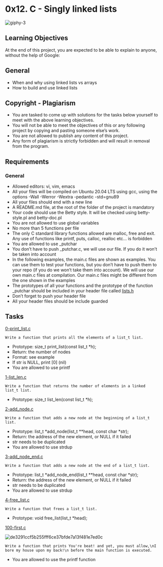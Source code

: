 # 0x12. C - Singly linked lists
![giphy-3](https://user-images.githubusercontent.com/85158665/214794846-26817fc7-40e9-4a3b-93d1-868dbadedcc1.gif)

## Learning Objectives
At the end of this project, you are expected to be able to explain to anyone, without the help of Google:

## General
* When and why using linked lists vs arrays
* How to build and use linked lists

## Copyright - Plagiarism
* You are tasked to come up with solutions for the tasks below yourself to meet with the above learning objectives.
* You will not be able to meet the objectives of this or any following project by copying and pasting someone else’s work.
* You are not allowed to publish any content of this project.
* Any form of plagiarism is strictly forbidden and will result in removal from the program.

## Requirements
### General
* Allowed editors: vi, vim, emacs
* All your files will be compiled on Ubuntu 20.04 LTS using gcc, using the options -Wall -Werror -Wextra -pedantic -std=gnu89
* All your files should end with a new line
* A README.md file, at the root of the folder of the project is mandatory
* Your code should use the Betty style. It will be checked using betty-style.pl and betty-doc.pl
* You are not allowed to use global variables
* No more than 5 functions per file
* The only C standard library functions allowed are malloc, free and exit. Any use of functions like printf, puts, calloc, realloc etc… is forbidden
* You are allowed to use _putchar
* You don’t have to push _putchar.c, we will use our file. If you do it won’t be taken into account
* In the following examples, the main.c files are shown as examples. You can use them to test your functions, but you don’t have to push them to your repo (if you do we won’t take them into account). We will use our own main.c files at compilation. Our main.c files might be different from the one shown in the examples
* The prototypes of all your functions and the prototype of the function _putchar should be included in your header file called [lists.h](./lists.h)
* Don’t forget to push your header file
* All your header files should be include guarded

## Tasks

[0-print_list.c](./0-print_list.c)
```
Write a function that prints all the elements of a list_t list.
```
* Prototype: size_t print_list(const list_t *h);
* Return: the number of nodes
* Format: see example
* If str is NULL, print [0] (nil)
* You are allowed to use printf

[1-list_len.c](./1-list_len.c)
```
Write a function that returns the number of elements in a linked list_t list.
```
* Prototype: size_t list_len(const list_t *h);

[2-add_node.c](./2-add_node.c)
```
Write a function that adds a new node at the beginning of a list_t list.
```
* Prototype: list_t *add_node(list_t **head, const char *str);
* Return: the address of the new element, or NULL if it failed
* str needs to be duplicated
* You are allowed to use strdup

[3-add_node_end.c](./3-add_node_end.c)
```
Write a function that adds a new node at the end of a list_t list.
```
* Prototype: list_t *add_node_end(list_t **head, const char *str);
* Return: the address of the new element, or NULL if it failed
* str needs to be duplicated
* You are allowed to use strdup

[4-free_list.c](./4-free_list.c)
```
Write a function that frees a list_t list.
```
* Prototype: void free_list(list_t *head);


[100-first.c](./100-first.c)

![de3291ccf5b255fff6ce37bfde7a13f481e7ed0c](https://user-images.githubusercontent.com/85158665/214846812-1b60e4c4-67c8-4557-a1a5-39c91bcc50ba.jpg)

```
Write a function that prints You're beat! and yet, you must allow,\nI bore my house upon my back!\n before the main function is executed.
```
* You are allowed to use the printf function

